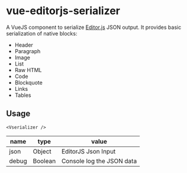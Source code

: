 # vue-editorjs-serializer

A VueJS component to serialize [Editor.js](https://editorjs.io/) JSON output.
It provides basic serialization of native blocks:

- Header
- Paragraph
- Image
- List
- Raw HTML
- Code
- Blockquote
- Links
- Tables

## Usage

```
<Vserializer />
```

| name  | type    | value                     |
| ----- | ------- | ------------------------- |
| json  | Object  | EditorJS Json Input       |
| debug | Boolean | Console log the JSON data |
